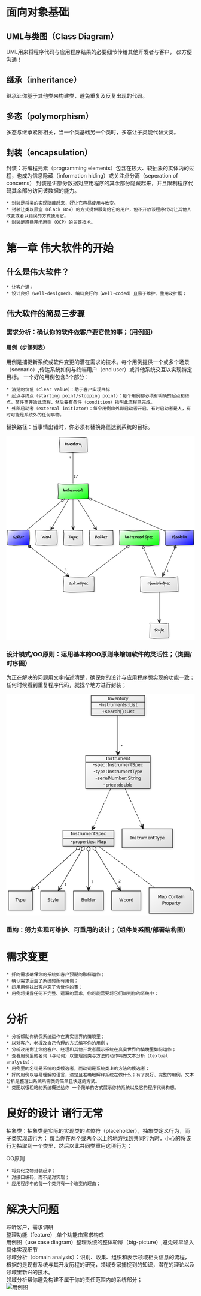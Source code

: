 # 面向对象基础
## UML与类图（Class Diagram）
UML用来将程序代码与应用程序结果的必要细节传给其他开发者与客户，
@方便沟通！
## 继承（inheritance）
继承让你基于其他类来构建类，避免重复及反复出现的代码。
## 多态（polymorphism）
多态与继承紧密相关，当一个类基础另一个类时，多态让子类能代替父类。
## 封装（encapsulation）
封装：将编程元素（programming elements）包含在较大、较抽象的实体内的过程，也成为信息隐藏（information hiding）或关注点分离（seperation of concerns）
封装是讲部分数据对应用程序的其余部分隐藏起来，并且限制程序代码其余部分访问该数据的能力。

	* 封装是将类的实现隐藏起来，好让它容易使用与改变。
	* 封装让类以黑盒（Black Box）的方式提供服务给它的用户，但不开放该程序代码让其他人改变或者以错误的方式使用它。
	* 封装是遵循开闭原则（OCP）的关键技术。


# 第一章 伟大软件的开始

## 什么是伟大软件？

	* 让客户满；
	* 设计良好（well-designed）、编码良好的（well-coded）且易于维护、重用及扩展；


## 伟大软件的简易三步骤
### 需求分析：确认你的软件做客户要它做的事；（用例图）
#### 用例（步骤列表）
用例是捕捉新系统或软件变更的潜在需求的技术。每个用例提供一个或多个场景（scenario）,传达系统如何与终端用户（end user）或其他系统交互以实现特定目标。
一个好的用例包含3个部分：

	* 清楚的价值（clear value）：助于客户实现目标
	* 起点与终点（starting point/stopping point）：每个用例都必须有明确的起点和终点。某件事开始此流程，然后要有条件（condition）指明此流程已完成。
	* 外部启动者（external initiator）：每个用例由外部启动者开启。有时启动者是人，有时可能是系统外的任何事物。

替换路径：当事情出错时，你必须有替换路径达到系统的目标。

![音乐仓库V1.0](uml/instrumentshop/instrument_v1.png)

### 设计模式/OO原则：运用基本的OO原则来增加软件的灵活性；（类图/时序图）
为正在解决的问题用文字描述清楚，确保你的设计与应用程序想实现的功能一致；
任何时候看到重复程序代码，就找个地方进行封装；

![音乐仓库V2.0](uml/instrumentshop/instrument_v2.png)

### 重构：努力实现可维护、可重用的设计；（组件关系图/部署结构图）

# 需求变更

	* 好的需求确保你的系统如客户预期的那样运作；
	* 确认需求涵盖了系统的所有用例；
	* 运用用例找出客户忘了告诉你的事；
	* 用例将揭露任何不完整、遗漏的需求，你可能需要将它们加到你的系统中；


# 分析

	* 分析帮助你确保系统运作在真实世界的情境里；
	* 以对客户、老板及自己合理的方式编写你的用例；
	* 分析及用例让你给客户、经理和其他开发者展示系统在真实世界的情境里如何运作；
	* 查看用例里的名词（与动词）以整理出类与方法的动作叫做文本分析（textual analysis）；
	* 用例里的名词是系统的类候选者，而动词是系统类上的方法的候选者；
	* 好的用例以容易理解的语言，清楚且准确地解释系统在做什么；有了良好、完整的用例，文本分析是整理出系统所需类的简单且快速的方式。
	* 类图以很粗略的系统概述给你 一个简单的方式展示你的系统以及它的程序代码构想。


# 良好的设计 诸行无常
抽象类：抽象类是实际的实现类的占位符（placeholder），抽象类定义行为，而子类实现该行为；
每当你在两个或两个以上的地方找到共同行为时，小心的将该行为抽取到一个类里，然后以此共同类重用这项行为；

OO原则

	* 将变化之物封装起来；
	* 对接口编码，而不是对实现；
	* 应用程序中的每一个类只有一个改变的理由；


# 解决大问题
聆听客户，需求调研  
整理功能（feature）,单个功能由需求构成  
用例图（use case diagram）整理系统的整体轮廓（big-picture）,避免过早陷入具体实现细节  
领域分析（domain analysis）：识别、收集、组织和表示领域相关信息的流程，根据的是现有系统与其开发历程的研究，领域专家捕捉到的知识，潜在的理论以及领域里新兴的技术。  
领域分析帮你避免构建不属于你的责任范围内的系统部分；  
![用例图](uml/game/game.png)